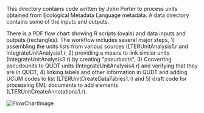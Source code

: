 This directory contains code written by John Porter to process units obtained from Ecological Metadata Language metadata.  A data directory contains some of the inputs and outputs. 

There is a PDF flow chart showing R scripts (ovals) and data inputs and outputs (rectangles).  The workflow includes several major steps, 1) assembling the units lists from various sources (LTERUnitAnalysis1.r and IntegrateUnitAnalysis1.r, 2) providing a means to link similar units (IntegrateUnitAnalysis3.r) by creating "pseudunits", 3) Converting pseudounits to QUDT units (IntegrateUnitAnalysis4.r) and verifying that they are in QUDT, 4) linking labels and other information in QUDT and adding UCUM codes to list (LTERUnitCreateDataTables1.r) and 5) draft code for processing EML documents to add <annotation> elements (LTERUnitCreateAnnotations1.r).


![FlowChartImage](https://github.com/EDIorg/Units-WG/assets/8126686/b875ed0c-78c1-4b59-afa9-e2274aaca82b)
